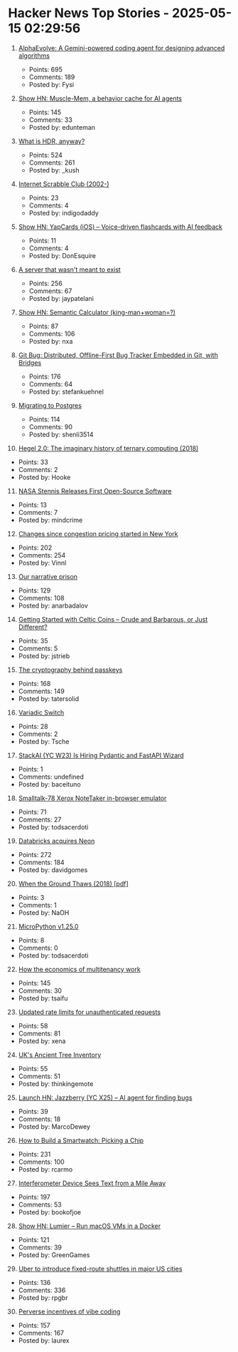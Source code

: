# Hacker News Top Stories - 2025-05-15 02:29:56

1. [AlphaEvolve: A Gemini-powered coding agent for designing advanced algorithms](https://deepmind.google/discover/blog/alphaevolve-a-gemini-powered-coding-agent-for-designing-advanced-algorithms/)
   - Points: 695
   - Comments: 189
   - Posted by: Fysi

2. [Show HN: Muscle-Mem, a behavior cache for AI agents](https://github.com/pig-dot-dev/muscle-mem)
   - Points: 145
   - Comments: 33
   - Posted by: edunteman

3. [What is HDR, anyway?](https://www.lux.camera/what-is-hdr/)
   - Points: 524
   - Comments: 261
   - Posted by: _kush

4. [Internet Scrabble Club (2002-)](https://isc.ro/)
   - Points: 23
   - Comments: 4
   - Posted by: indigodaddy

5. [Show HN: YapCards (iOS) – Voice-driven flashcards with AI feedback](undefined)
   - Points: 11
   - Comments: 4
   - Posted by: DonEsquire

6. [A server that wasn't meant to exist](https://it-notes.dragas.net/2025/05/13/the_server_that_wasnt_meant_to_exist/)
   - Points: 256
   - Comments: 67
   - Posted by: jaypatelani

7. [Show HN: Semantic Calculator (king-man+woman=?)](https://calc.datova.ai)
   - Points: 87
   - Comments: 106
   - Posted by: nxa

8. [Git Bug: Distributed, Offline-First Bug Tracker Embedded in Git, with Bridges](https://github.com/git-bug/git-bug)
   - Points: 176
   - Comments: 64
   - Posted by: stefankuehnel

9. [Migrating to Postgres](https://engineering.usemotion.com/migrating-to-postgres-3c93dff9c65d)
   - Points: 114
   - Comments: 90
   - Posted by: shenli3514

10. [Hegel 2.0: The imaginary history of ternary computing (2018)](https://www.cabinetmagazine.org/issues/65/weatherby.php)
   - Points: 33
   - Comments: 2
   - Posted by: Hooke

11. [NASA Stennis Releases First Open-Source Software](https://www.nasa.gov/centers-and-facilities/stennis/stennis-first-open-source-software/)
   - Points: 13
   - Comments: 7
   - Posted by: mindcrime

12. [Changes since congestion pricing started in New York](https://www.nytimes.com/interactive/2025/05/11/upshot/congestion-pricing.html)
   - Points: 202
   - Comments: 254
   - Posted by: Vinnl

13. [Our narrative prison](https://aeon.co/essays/why-does-every-film-and-tv-series-seem-to-have-the-same-plot)
   - Points: 129
   - Comments: 108
   - Posted by: anarbadalov

14. [Getting Started with Celtic Coins – Crude and Barbarous, or Just Different?](https://collectingancientcoins.co.uk/getting-started-with-celtic-coins-crude-and-barbarous-or-just-different/)
   - Points: 35
   - Comments: 5
   - Posted by: jstrieb

15. [The cryptography behind passkeys](https://blog.trailofbits.com/2025/05/14/the-cryptography-behind-passkeys/)
   - Points: 168
   - Comments: 149
   - Posted by: tatersolid

16. [Variadic Switch](https://pydong.org/posts/variadic-switch/)
   - Points: 28
   - Comments: 2
   - Posted by: Tsche

17. [StackAI (YC W23) Is Hiring Pydantic and FastAPI Wizard](https://www.ycombinator.com/companies/stackai/jobs/8nYnmlN-backend-engineer)
   - Points: 1
   - Comments: undefined
   - Posted by: baceituno

18. [Smalltalk-78 Xerox NoteTaker in-browser emulator](https://smalltalkzoo.thechm.org/users/bert/Smalltalk-78.html)
   - Points: 71
   - Comments: 27
   - Posted by: todsacerdoti

19. [Databricks acquires Neon](https://www.databricks.com/blog/databricks-neon)
   - Points: 272
   - Comments: 184
   - Posted by: davidgomes

20. [When the Ground Thaws (2018) [pdf]](https://static1.squarespace.com/static/5eba1f61b311ac0566822d5c/t/5f9902b77170ec769cc8f263/1603863229261/Alexis+Bonogofsky%C2%A0+_+highdesertjournal.pdf)
   - Points: 3
   - Comments: 1
   - Posted by: NaOH

21. [MicroPython v1.25.0](https://github.com/micropython/micropython/releases/tag/v1.25.0)
   - Points: 8
   - Comments: 0
   - Posted by: todsacerdoti

22. [How the economics of multitenancy work](https://www.blacksmith.sh/blog/the-economics-of-operating-a-ci-cloud)
   - Points: 145
   - Comments: 30
   - Posted by: tsaifu

23. [Updated rate limits for unauthenticated requests](https://github.blog/changelog/2025-05-08-updated-rate-limits-for-unauthenticated-requests/)
   - Points: 58
   - Comments: 81
   - Posted by: xena

24. [UK's Ancient Tree Inventory](https://ati.woodlandtrust.org.uk/)
   - Points: 55
   - Comments: 51
   - Posted by: thinkingemote

25. [Launch HN: Jazzberry (YC X25) – AI agent for finding bugs](undefined)
   - Points: 39
   - Comments: 18
   - Posted by: MarcoDewey

26. [How to Build a Smartwatch: Picking a Chip](https://ericmigi.com/blog/how-to-build-a-smartwatch-picking-a-chip/)
   - Points: 231
   - Comments: 100
   - Posted by: rcarmo

27. [Interferometer Device Sees Text from a Mile Away](https://physics.aps.org/articles/v18/99)
   - Points: 197
   - Comments: 53
   - Posted by: bookofjoe

28. [Show HN: Lumier – Run macOS VMs in a Docker](https://github.com/trycua/cua/tree/main/libs/lumier)
   - Points: 121
   - Comments: 39
   - Posted by: GreenGames

29. [Uber to introduce fixed-route shuttles in major US cities](https://techcrunch.com/2025/05/14/uber-to-introduce-fixed-route-shuttles-in-major-us-cities-other-ways-to-save/)
   - Points: 136
   - Comments: 336
   - Posted by: rpgbr

30. [Perverse incentives of vibe coding](https://fredbenenson.medium.com/the-perverse-incentives-of-vibe-coding-23efbaf75aee)
   - Points: 157
   - Comments: 167
   - Posted by: laurex

